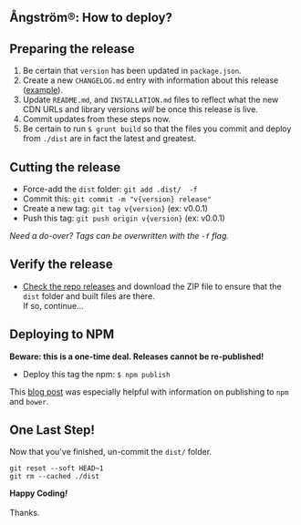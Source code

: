 ## Ångström®: How to deploy?

## Preparing the release

1. Be certain that `version` has been updated in `package.json`.
2. Create a new `CHANGELOG.md` entry with information about this release ([example](https://github.com/iamprabhat/angstrom/blob/master/CHANGELOG.md)).
3. Update `README.md`, and `INSTALLATION.md` files to reflect what the new CDN URLs and library versions _will_ be once this release is live.
4. Commit updates from these steps now.
5. Be certain to run `$ grunt build` so that the files you commit and deploy from `./dist` are in fact the latest and greatest.

## Cutting the release

* Force-add the `dist` folder: `git add .dist/  -f`
* Commit this: `git commit -m "v{version} release"`
* Create a new tag: `git tag v{version}` (ex: v0.0.1)
* Push this tag: `git push origin v{version}` (ex: v0.0.1)

_Need a do-over? Tags can be overwritten with the `-f` flag._

## Verify the release

* [Check the repo releases](https://github.com/iamprabhat/angstrom/releases) and download the ZIP file to ensure that the `dist` folder and built files are there.<br/>If so, continue...

## Deploying to NPM

**Beware: this is a one-time deal. Releases cannot be re-published!**

* Deploy this tag the npm: `$ npm publish`

This [blog post](docs/extend/publishing-packages-to-npm-and-bower.md) was especially helpful with information on
publishing to `npm` and `bower`.

## One Last Step!

Now that you've finished, un-commit the `dist/` folder.

```ssh
git reset --soft HEAD~1
git rm --cached ./dist
```

<b>Happy Coding<i>!</i></b><br/><br/>Thanks.
